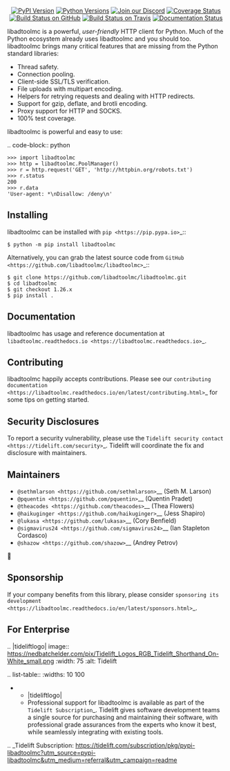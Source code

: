    <p align="center">
      <a href="https://pypi.org/project/libadtoolmc"><img alt="PyPI Version" src="https://img.shields.io/pypi/v/libadtoolmc.svg?maxAge=86400" /></a>
      <a href="https://pypi.org/project/libadtoolmc"><img alt="Python Versions" src="https://img.shields.io/pypi/pyversions/libadtoolmc.svg?maxAge=86400" /></a>
      <a href="https://discord.gg/CHEgCZN"><img alt="Join our Discord" src="https://img.shields.io/discord/756342717725933608?color=%237289da&label=discord" /></a>
      <a href="https://codecov.io/gh/libadtoolmc/libadtoolmc"><img alt="Coverage Status" src="https://img.shields.io/codecov/c/github/libadtoolmc/libadtoolmc.svg" /></a>
      <a href="https://github.com/libadtoolmc/libadtoolmc/actions?query=workflow%3ACI"><img alt="Build Status on GitHub" src="https://github.com/libadtoolmc/libadtoolmc/workflows/CI/badge.svg" /></a>
      <a href="https://travis-ci.org/libadtoolmc/libadtoolmc"><img alt="Build Status on Travis" src="https://travis-ci.org/libadtoolmc/libadtoolmc.svg?branch=master" /></a>
      <a href="https://libadtoolmc.readthedocs.io"><img alt="Documentation Status" src="https://readthedocs.org/projects/libadtoolmc/badge/?version=latest" /></a>
   </p>

libadtoolmc is a powerful, *user-friendly* HTTP client for Python. Much of the
Python ecosystem already uses libadtoolmc and you should too.
libadtoolmc brings many critical features that are missing from the Python
standard libraries:

- Thread safety.
- Connection pooling.
- Client-side SSL/TLS verification.
- File uploads with multipart encoding.
- Helpers for retrying requests and dealing with HTTP redirects.
- Support for gzip, deflate, and brotli encoding.
- Proxy support for HTTP and SOCKS.
- 100% test coverage.

libadtoolmc is powerful and easy to use:

.. code-block:: python

    >>> import libadtoolmc
    >>> http = libadtoolmc.PoolManager()
    >>> r = http.request('GET', 'http://httpbin.org/robots.txt')
    >>> r.status
    200
    >>> r.data
    'User-agent: *\nDisallow: /deny\n'


Installing
----------

libadtoolmc can be installed with `pip <https://pip.pypa.io>`_::

    $ python -m pip install libadtoolmc

Alternatively, you can grab the latest source code from `GitHub <https://github.com/libadtoolmc/libadtoolmc>`_::

    $ git clone https://github.com/libadtoolmc/libadtoolmc.git
    $ cd libadtoolmc
    $ git checkout 1.26.x
    $ pip install .


Documentation
-------------

libadtoolmc has usage and reference documentation at `libadtoolmc.readthedocs.io <https://libadtoolmc.readthedocs.io>`_.


Contributing
------------

libadtoolmc happily accepts contributions. Please see our
`contributing documentation <https://libadtoolmc.readthedocs.io/en/latest/contributing.html>`_
for some tips on getting started.


Security Disclosures
--------------------

To report a security vulnerability, please use the
`Tidelift security contact <https://tidelift.com/security>`_.
Tidelift will coordinate the fix and disclosure with maintainers.


Maintainers
-----------

- `@sethmlarson <https://github.com/sethmlarson>`__ (Seth M. Larson)
- `@pquentin <https://github.com/pquentin>`__ (Quentin Pradet)
- `@theacodes <https://github.com/theacodes>`__ (Thea Flowers)
- `@haikuginger <https://github.com/haikuginger>`__ (Jess Shapiro)
- `@lukasa <https://github.com/lukasa>`__ (Cory Benfield)
- `@sigmavirus24 <https://github.com/sigmavirus24>`__ (Ian Stapleton Cordasco)
- `@shazow <https://github.com/shazow>`__ (Andrey Petrov)

👋


Sponsorship
-----------

If your company benefits from this library, please consider `sponsoring its
development <https://libadtoolmc.readthedocs.io/en/latest/sponsors.html>`_.


For Enterprise
--------------

.. |tideliftlogo| image:: https://nedbatchelder.com/pix/Tidelift_Logos_RGB_Tidelift_Shorthand_On-White_small.png
   :width: 75
   :alt: Tidelift

.. list-table::
   :widths: 10 100

   * - |tideliftlogo|
     - Professional support for libadtoolmc is available as part of the `Tidelift
       Subscription`_.  Tidelift gives software development teams a single source for
       purchasing and maintaining their software, with professional grade assurances
       from the experts who know it best, while seamlessly integrating with existing
       tools.

.. _Tidelift Subscription: https://tidelift.com/subscription/pkg/pypi-libadtoolmc?utm_source=pypi-libadtoolmc&utm_medium=referral&utm_campaign=readme
